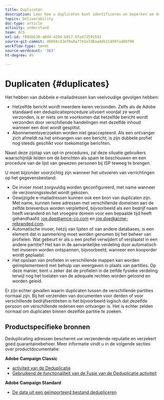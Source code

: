 ```yaml
---
title: Duplicaten
description: Leer hoe u duplicaten kunt identificeren en beperken om de leesbaarheid te verbeteren.
topics: Deliverability
doc-type: article
activity: understand
team: ACS
exl-id: f89dbb38-a8d4-4294-b017-6fed72591593
source-git-commit: d6094cd2ef0a8a7741e7d8aa4db15499fad08f90
workflow-type: tm+mt
source-wordcount: '363'
ht-degree: 4%

---
```


# Duplicaten {#duplicates}

Het hebben van dubbele e-mailadressen kan veelvoudige gevolgen hebben:

* Hetzelfde bericht wordt meerdere keren verzonden. Zelfs als de Adobe standaard een deduplicatieprocedure uitvoert voordat ze wordt verzonden, is er niets om te voorkomen dat hetzelfde bericht wordt verzonden door verschillende handelingen met dezelfde inhoud wanneer een doel wordt gesplitst.
* Abonnementsverzoeken worden niet geaccepteerd. Als een ontvanger zich afmeldt na het ontvangen van een bericht, is zijn dubbele profiel nog steeds geschikt voor toekomstige berichten.

Naast deze zijstap van opt-in procedures, zal deze situatie gebruikers waarschijnlijk leiden om de berichten als spam te beschouwen en een procedure van de lijst van gewezen personen bij ISP teweeg te brengen.

U moet bijzonder voorzichtig zijn wanneer het uitvoeren van verrichtingen op het gegevensbestand:

* De invoer moet zorgvuldig worden geconfigureerd, met name wanneer de verzoeningssleutel wordt gekozen.
* Gewijzigde e-mailadressen kunnen ook een bron van duplicaten zijn. Met name, kunnen twee adressen met verschillende domeinen aan de zelfde brievenbus worden verpletterd, bijvoorbeeld als een bedrijf naam heeft veranderd en het vroegere domein voor een bepaalde tijd heeft gehandhaafd: joe.doe@amce-co.com en joe.doe@acme-rebranded.com.
* Automatische invoer, hetzij van lijsten of van andere databases, is een element dat in aanmerking moet worden genomen bij het beheer van profielen. Wat gebeurt er als u een profiel verwijdert of verplaatst in een andere partitie? Het kan in de aanvankelijke verdeling door automatisch het invoeren worden ontspannen, bijvoorbeeld, wanneer een kooporder wordt geplaatst.
* Het opslaan van profielen in verschillende mappen kan worden geïmplementeerd met behulp van weergaven in plaats van partities. Op deze manier, bent u zeker dat de profielen in de zelfde fysieke verdeling terwijl nog het toelaten van de adequate rechten worden getoond en worden geleid.

Er zijn echter gevallen waarin duplicaten tussen de verschillende partities normaal zijn. Bij het verzenden van documenten voor derden of voor verschillende bedrijfsentiteiten is het bijvoorbeeld logisch dat dezelfde persoon om verschillende redenen een ontvanger is. Het is echter zelden normaal om duplicaten binnen dezelfde partitie te zoeken.

## Productspecifieke bronnen

Deduplicating adressen beschermt uw verzendende reputatie en verzekert goed quarantainebeheer. Meer informatie vindt u in de volgende secties over productdocumentatie:

**Adobe Campaign Classic**

* [ activiteit van de Deduplicatie ](https://experienceleague.adobe.com/docs/campaign-classic/using/automating-with-workflows/targeting-activities/deduplication.html)
* [ Gebruikend de functionaliteit van de Fusie van de Deduplicatie activiteit ](https://experienceleague.adobe.com/docs/campaign-classic/using/automating-with-workflows/use-cases/data-management/deduplication-merge.html)

**Adobe Campaign Standard**

* [De data uit een geïmporteerd bestand dedupliceren](https://experienceleague.adobe.com/docs/campaign-standard/using/managing-processes-and-data/workflow-use-case/data-management/deduplicating-data-imported-file.html)
